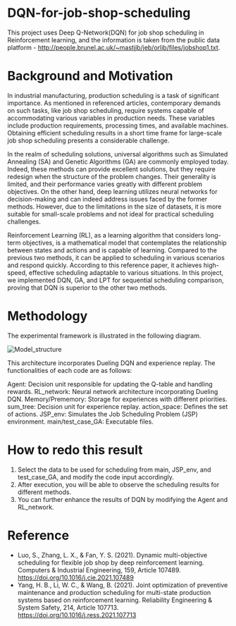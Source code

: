 # DQN-for-job-shop-scheduling
This project uses Deep Q-Network(DQN) for job shop scheduling in Reinforcement learning, and the information is taken from the public data platform - http://people.brunel.ac.uk/~mastjjb/jeb/orlib/files/jobshop1.txt.

# Background and Motivation
In industrial manufacturing, production scheduling is a task of significant importance. As mentioned in referenced articles, contemporary demands on such tasks, like job shop scheduling, require systems capable of accommodating various variables in production needs. These variables include production requirements, processing times, and available machines. Obtaining efficient scheduling results in a short time frame for large-scale job shop scheduling presents a considerable challenge.

In the realm of scheduling solutions, universal algorithms such as Simulated Annealing (SA) and Genetic Algorithms (GA) are commonly employed today. Indeed, these methods can provide excellent solutions, but they require redesign when the structure of the problem changes. Their generality is limited, and their performance varies greatly with different problem objectives. On the other hand, deep learning utilizes neural networks for decision-making and can indeed address issues faced by the former methods. However, due to the limitations in the size of datasets, it is more suitable for small-scale problems and not ideal for practical scheduling challenges.

Reinforcement Learning (RL), as a learning algorithm that considers long-term objectives, is a mathematical model that contemplates the relationship between states and actions and is capable of learning. Compared to the previous two methods, it can be applied to scheduling in various scenarios and respond quickly. According to this reference paper, it achieves high-speed, effective scheduling adaptable to various situations. In this project, we implemented DQN, GA, and LPT for sequential scheduling comparison, proving that DQN is superior to the other two methods.

# Methodology
The experimental framework is illustrated in the following diagram.

![Model_structure](https://github.com/jack781114/DQN-for-job-shop-scheduling/assets/102982532/7900ee85-b7e6-4cf2-bda3-3233beee762b)

This architecture incorporates Dueling DQN and experience replay.
The functionalities of each code are as follows:

Agent: Decision unit responsible for updating the Q-table and handling rewards.
RL_network: Neural network architecture incorporating Dueling DQN.
Memory/Prememory: Storage for experiences with different priorities.
sum_tree: Decision unit for experience replay.
action_space: Defines the set of actions.
JSP_env: Simulates the Job Scheduling Problem (JSP) environment.
main/test_case_GA: Executable files.

# How to redo this result
1. Select the data to be used for scheduling from main, JSP_env, and test_case_GA, and modify the code input accordingly.
2. After execution, you will be able to observe the scheduling results for different methods.
3. You can further enhance the results of DQN by modifying the Agent and RL_network.

# Reference
- Luo, S., Zhang, L. X., & Fan, Y. S. (2021). Dynamic multi-objective scheduling for flexible job shop by deep reinforcement learning. Computers & Industrial Engineering, 159, Article 107489. https://doi.org/10.1016/j.cie.2021.107489 
- Yang, H. B., Li, W. C., & Wang, B. (2021). Joint optimization of preventive maintenance and production scheduling for multi-state production systems based on reinforcement learning. Reliability Engineering & System Safety, 214, Article 107713. https://doi.org/10.1016/j.ress.2021.107713



